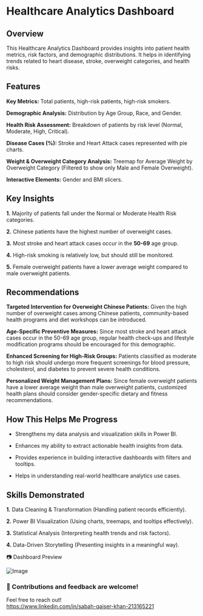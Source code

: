 # Healthcare Analytics Dashboard

##  Overview

This Healthcare Analytics Dashboard provides insights into patient health metrics, risk factors, and demographic distributions. It helps in identifying trends related to heart disease, stroke, overweight categories, and health risks.

##  Features

**Key Metrics:** Total patients, high-risk patients, high-risk smokers.

**Demographic Analysis:** Distribution by Age Group, Race, and Gender.

**Health Risk Assessment:** Breakdown of patients by risk level (Normal, Moderate, High, Critical).

**Disease Cases (%):** Stroke and Heart Attack cases represented with pie charts.

**Weight & Overweight Category Analysis:** Treemap for Average Weight by Overweight Category (Filtered to show only Male and Female Overweight).

**Interactive Elements:** Gender and BMI slicers.

##  Key Insights

**1.** Majority of patients fall under the Normal or Moderate Health Risk categories.

**2.** Chinese patients have the highest number of overweight cases.

**3.** Most stroke and heart attack cases occur in the **50-69** age group.

**4.** High-risk smoking is relatively low, but should still be monitored.

**5.** Female overweight patients have a lower average weight compared to male overweight patients.

##  Recommendations

**Targeted Intervention for Overweight Chinese Patients:** Given the high number of overweight cases among Chinese patients, community-based health programs and diet workshops can be introduced.

**Age-Specific Preventive Measures:** Since most stroke and heart attack cases occur in the 50-69 age group, regular health check-ups and lifestyle modification programs should be encouraged for this demographic.

**Enhanced Screening for High-Risk Groups:** Patients classified as moderate to high risk should undergo more frequent screenings for blood pressure, cholesterol, and diabetes to prevent severe health conditions.

**Personalized Weight Management Plans:** Since female overweight patients have a lower average weight than male overweight patients, customized health plans should consider gender-specific dietary and fitness recommendations.

##  How This Helps Me Progress

* Strengthens my data analysis and visualization skills in Power BI.

* Enhances my ability to extract actionable health insights from data.

* Provides experience in building interactive dashboards with filters and tooltips.

* Helps in understanding real-world healthcare analytics use cases.

##  Skills Demonstrated

**1.** Data Cleaning & Transformation (Handling patient records efficiently).

**2.** Power BI Visualization (Using charts, treemaps, and tooltips effectively).

**3.** Statistical Analysis (Interpreting health trends and risk factors).

**4.** Data-Driven Storytelling (Presenting insights in a meaningful way).

📷 Dashboard Preview

![Image](https://github.com/user-attachments/assets/d9517df5-4da7-4880-a27d-cbd28cdbd2f7)


### 🔹 Contributions and feedback are welcome!
Feel free to reach out!  
https://www.linkedin.com/in/sabah-qaiser-khan-213165221
